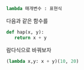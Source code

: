 ``` python
lambda 매개변수 : 표현식
```

다음과 같은 함수를
``` python
def hap(x, y):
   return x + y
```

람다식으로 바꿔보자

``` python
(lambda x,y: x + y)(10, 20)
```

